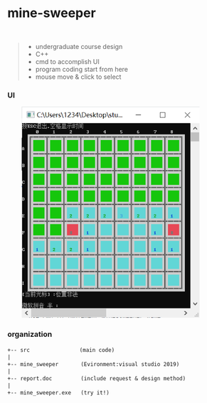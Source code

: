 # mine-sweeper
<br>

> * undergraduate course design<br>
> * C++ <br>
> * cmd to accomplish UI <br>
> * program coding start from here
> * mouse move & click to select 

### UI

 　 　<img src="https://github.com/Iris-Song/mine-sweeper/blob/main/ui.png" width="400"><br>

### organization

```
+-- src 　 　 　　      (main code)
|  
+-- mine_sweeper       (Evironment:visual studio 2019)
|   
+-- report.doc         (include request & design method)
|   
+-- mine_sweeper.exe   (try it!)

```
